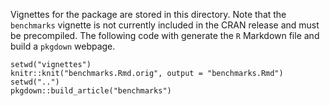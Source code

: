 Vignettes for the package are stored in this directory. Note that the `benchmarks` vignette is not currently included in the CRAN release and must be precompiled. The following code with generate the `R` Markdown file and build a `pkgdown` webpage. 

```{r}
setwd("vignettes")
knitr::knit("benchmarks.Rmd.orig", output = "benchmarks.Rmd")
setwd("..")
pkgdown::build_article("benchmarks")
```